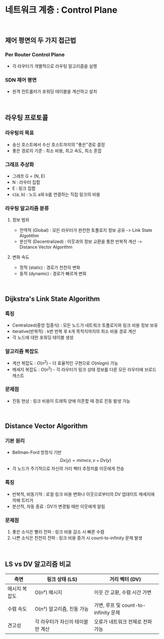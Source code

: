 # 네트워크 계층 : Control Plane

<br>

## 제어 평면의 두 가지 접근법

### Per Router Control Plane
- 각 라우터가 개별적으로 라우팅 알고리즘을 실행

### SDN 제어 평면
- 원격 컨트롤러가 포워딩 테이블을 계산하고 설치

<br>

## 라우팅 프로토콜

### 라우팅의 목표
- 송신 호스트에서 수신 호스트까지의 "좋은"경로 결정
- 좋은 경로의 기준 : 최소 비용, 최고 속도, 최소 혼잡

### 그래프 추상화
- 그래프 G = (N, E)
- N : 라우터 집합
- E : 링크 집합
- c(a, b) : 노드 a와 b를 연결하는 직접 링크의 비용

### 라우팅 알고리즘 분류
1. 정보 범위
    - 전역적 (Global) : 모든 라우터가 완전한 토폴로지 정보 공유 -> Link State Algotithm
    - 분산적 (Decentralized) : 이웃과의 정보 교환을 통한 반복적 계산 -> Distance Vector Algorithm

2. 변화 속도
    - 정적 (static) : 경로가 천천히 변화
    - 동적 (dynamic) : 경로가 빠르게 변화

<br>

## Dijkstra's Link State Algorithm

### 특징
- Centralized(중앙 집중식) : 모든 노드가 네트워크 토폴로지와 링크 비용 정보 보유
- iterative(반복적) : k번 반복 후 k개 목적지까지의 최소 비용 경로 계산
- 각 노드에 대한 포워딩 테이블 생성

### 알고리즘 복잡도
- 계산 복잡도 : $O(n^2)$ - 더 효율적인 구현으로 $O(n logn)$ 가능
- 메세지 복잡도 : $O(n^2)$ - 각 라우터가 링크 상태 정보를 다른 모든 라우터에 브로드캐스트

### 문제점
- 진동 현상 : 링크 비용이 트래픽 양에 의존할 때 경로 진동 발생 가능

<br>

## Distance Vector Algorithm

### 기본 원리

- Bellman-Ford 방정식 기반
$$Dx(y) = minv { cx,v + Dv(y) }$$
- 각 노드가 주기적으로 자신의 거리 벡터 추정치를 이웃에게 전송

### 특징
- 반복적, 비동기적 : 로컬 링크 비용 변화나 이웃으로부터의 DV 업데이트 메세지에 의해 트리거
- 분산적, 자동 종료 : DV가 변경될 때만 이웃에게 알림

### 문제점
1. 좋은 소식은 빨리 전파 : 링크 비용 감소 시 빠른 수렴
2. 나쁜 소식은 천천히 전파 : 링크 비용 증가 시 count-to-infinity 문제 발생

<br>

## LS vs DV 알고리즘 비교

|측면|링크 상태 (LS)|거리 벡터 (DV)|
|-----|------|------|
|메시지 복잡도|O(n²) 메시지|이웃 간 교환, 수렴 시간 가변
|수렴 속도|O(n²) 알고리즘, 진동 가능|가변, 루프 및 count-to-infinity 문제|
|견고성|각 라우터가 자신의 테이블만 계산|오류가 네트워크 전체로 전파 가능|